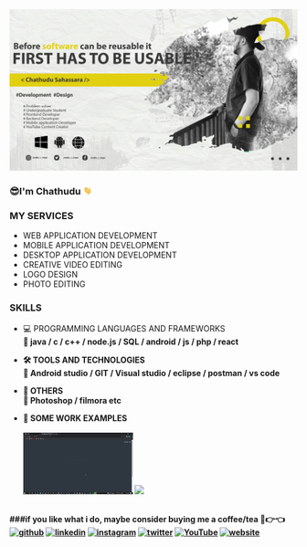 

<!--
**IT20253912/IT20253912** is a ✨ _special_ ✨ repository because its `README.md` (this file) appears on your GitHub profile.

Here are some ideas to get you started:

- 🔭 I’m currently working on ...
- 🌱 I’m currently learning ...
- 👯 I’m looking to collaborate on ...
- 🤔 I’m looking for help with ...
- 💬 Ask me about ...
- 📫 How to reach me:
- 😄 Pronouns: ...
- ⚡ Fun fact: ...
-->




![](https://github.com/IT20253912/IT20253912/blob/main/img/fbnner.jpg)

### 😎I'm Chathudu <img src ="https://github.com/IT20253912/IT20253912/blob/main/gif/wave.gif" width = "15px">

### MY SERVICES
- WEB APPLICATION DEVELOPMENT
- MOBILE APPLICATION DEVELOPMENT
- DESKTOP APPLICATION DEVELOPMENT
- CREATIVE VIDEO EDITING
- LOGO DESIGN
- PHOTO EDITING

### SKILLS
- 💻 PROGRAMMING LANGUAGES AND FRAMEWORKS <br>
     <b> 💪 java / c / c++ / node.js / SQL / android / js / php / react <br> <b>
  
- 🛠️ TOOLS AND TECHNOLOGIES <br>
      <b> 💪 Android studio / GIT / Visual studio / eclipse / postman / vs code <b>
- 🚴 OTHERS <br>
      <b> 💪 Photoshop / filmora etc <b>

- 👀 SOME WORK EXAMPLES <br><br>
           <img src ="https://github.com/IT20253912/IT20253912/blob/main/gif/electro.gif" width = "40%">
           <img src ="https://github.com/IT20253912/IT20253912/blob/main/gif/itpm.gif" width = "40%">
           <br><br>
           
###if you like what i do, maybe consider buying me a coffee/tea 🥺👉👈 
[<img src='https://cdn.jsdelivr.net/npm/simple-icons@3.0.1/icons/github.svg' alt='github' height='40'>](https://github.com/it20253912)  [<img src='https://cdn.jsdelivr.net/npm/simple-icons@3.0.1/icons/linkedin.svg' alt='linkedin' height='40'>](https://www.linkedin.com/in/https://www.linkedin.com/in/chathudu-sahassara-1a1b54221//)  [<img src='https://cdn.jsdelivr.net/npm/simple-icons@3.0.1/icons/instagram.svg' alt='instagram' height='40'>](https://www.instagram.com/https://www.instagram.com/chathu_s_mapa/?hl=en/)  [<img src='https://cdn.jsdelivr.net/npm/simple-icons@3.0.1/icons/twitter.svg' alt='twitter' height='40'>](https://twitter.com/chathudu)  [<img src='https://cdn.jsdelivr.net/npm/simple-icons@3.0.1/icons/youtube.svg' alt='YouTube' height='40'>](https://www.youtube.com/channel/https://www.youtube.com/channel/UC94oVZGaUEfYdVBdgPKrSTQ)  [<img src='https://cdn.jsdelivr.net/npm/simple-icons@3.0.1/icons/icloud.svg' alt='website' height='40'>](https://it20253912.github.io/)  


